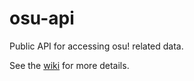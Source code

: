 osu-api
=======

Public API for accessing osu! related data.

See the [wiki](https://github.com/ppy/osu-api/wiki) for more details.
